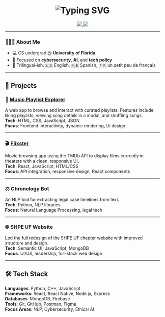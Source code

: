
<!-- Typing Header -->
<h1 align="center">
<img src="https://readme-typing-svg.herokuapp.com?font=Fira+Code&size=30&duration=2000&pause=500&center=true&vCenter=true&width=600&color=1E90FF&lines=Hi+I'm+Heiryn+Hernandez+Rojas!;Computer+Science+Student+@+UF+🐊" alt="Typing SVG" />
</h1>

<!-- Links and Badges -->
<p align="center">
<a href="https://www.linkedin.com/in/heirynhr/">
<img src="https://img.shields.io/badge/LinkedIn-Heiryn%20Hernandez-blue?style=flat-square&logo=linkedin&logoColor=white" />
</a>
<a href="mailto:heirynhr@gmail.com">
<img src="https://img.shields.io/badge/Email-heirynhr%40gmail.com-blue?style=flat-square&logo=gmail&logoColor=white" />
</a>
</p>

---

### 👩🏽‍💻 About Me

- 💻 CS undergrad @ **University of Florida**
- 🔐 Focused on **cybersecurity**, **AI**, and **tech policy**
- 💬 Trilingual-ish: 🇺🇸 English, 🇻🇪 Spanish, 🇫🇷 un petit peu de français

---

## 🚀 Projects

### 🎵 [Music Playlist Explorer](https://github.com/heirynhr/Music-Playlist-Explorer)
A web app to browse and interact with curated playlists. Features include liking playlists, viewing song details in a modal, and shuffling songs.  
**Tech**: HTML, CSS, JavaScript, JSON  
**Focus**: Frontend interactivity, dynamic rendering, UI design

---

### 🎬 [Flixster](https://github.com/heirynhr/flixster)
Movie browsing app using the TMDb API to display films currently in theaters with a clean, responsive UI.  
**Tech**: React, JavaScript, HTML/CSS  
**Focus**: API integration, responsive design, React components

---

### ⚖️ Chronology Bot
An NLP tool for extracting legal case timelines from text.  
**Tech**: Python, NLP libraries  
**Focus**: Natural Language Processing, legal tech

---

### 🌐 SHPE UF Website
Led the full redesign of the SHPE UF chapter website with improved structure and design.  
**Tech**: Semantic UI, JavaScript, MongoDB  
**Focus**: UI/UX, leadership, full-stack web design

---

## 🛠️ Tech Stack

**Languages**: Python, C++, JavaScript  
**Frameworks**: React, React Native, Node.js, Express  
**Databases**: MongoDB, Firebase  
**Tools**: Git, GitHub, Postman, Figma  
**Focus Areas**: NLP, Cybersecurity, Ethical AI


<!--
**heirynhr/heirynhr** is a ✨ _special_ ✨ repository because its `README.md` (this file) appears on your GitHub profile.

Here are some ideas to get you started:

- 🔭 I’m currently working on ...
- 🌱 I’m currently learning ...
- 👯 I’m looking to collaborate on ...
- 🤔 I’m looking for help with ...
- 💬 Ask me about ...
- 📫 How to reach me: ...
- 😄 Pronouns: ...
- ⚡ Fun fact: ...
-->


